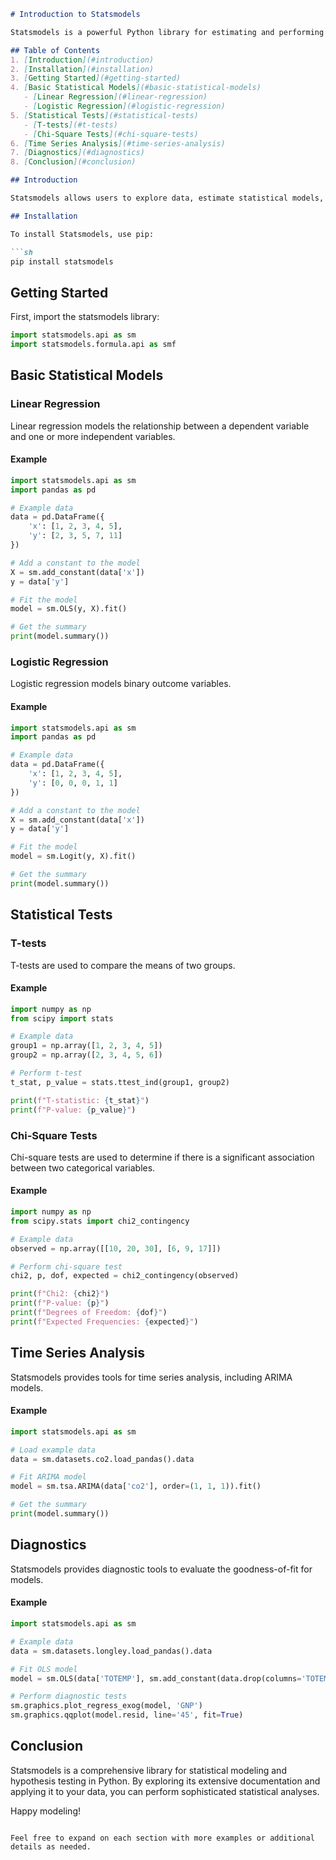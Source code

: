 ```markdown
# Introduction to Statsmodels

Statsmodels is a powerful Python library for estimating and performing statistical models. It provides classes and functions for the estimation of many different statistical models, as well as for conducting statistical tests and statistical data exploration.

## Table of Contents
1. [Introduction](#introduction)
2. [Installation](#installation)
3. [Getting Started](#getting-started)
4. [Basic Statistical Models](#basic-statistical-models)
   - [Linear Regression](#linear-regression)
   - [Logistic Regression](#logistic-regression)
5. [Statistical Tests](#statistical-tests)
   - [T-tests](#t-tests)
   - [Chi-Square Tests](#chi-square-tests)
6. [Time Series Analysis](#time-series-analysis)
7. [Diagnostics](#diagnostics)
8. [Conclusion](#conclusion)

## Introduction

Statsmodels allows users to explore data, estimate statistical models, and perform statistical tests. It complements other data analysis libraries like pandas and scipy.

## Installation

To install Statsmodels, use pip:

```sh
pip install statsmodels
```

## Getting Started

First, import the statsmodels library:

```python
import statsmodels.api as sm
import statsmodels.formula.api as smf
```

## Basic Statistical Models

### Linear Regression

Linear regression models the relationship between a dependent variable and one or more independent variables.

#### Example

```python
import statsmodels.api as sm
import pandas as pd

# Example data
data = pd.DataFrame({
    'x': [1, 2, 3, 4, 5],
    'y': [2, 3, 5, 7, 11]
})

# Add a constant to the model
X = sm.add_constant(data['x'])
y = data['y']

# Fit the model
model = sm.OLS(y, X).fit()

# Get the summary
print(model.summary())
```

### Logistic Regression

Logistic regression models binary outcome variables.

#### Example

```python
import statsmodels.api as sm
import pandas as pd

# Example data
data = pd.DataFrame({
    'x': [1, 2, 3, 4, 5],
    'y': [0, 0, 0, 1, 1]
})

# Add a constant to the model
X = sm.add_constant(data['x'])
y = data['y']

# Fit the model
model = sm.Logit(y, X).fit()

# Get the summary
print(model.summary())
```

## Statistical Tests

### T-tests

T-tests are used to compare the means of two groups.

#### Example

```python
import numpy as np
from scipy import stats

# Example data
group1 = np.array([1, 2, 3, 4, 5])
group2 = np.array([2, 3, 4, 5, 6])

# Perform t-test
t_stat, p_value = stats.ttest_ind(group1, group2)

print(f"T-statistic: {t_stat}")
print(f"P-value: {p_value}")
```

### Chi-Square Tests

Chi-square tests are used to determine if there is a significant association between two categorical variables.

#### Example

```python
import numpy as np
from scipy.stats import chi2_contingency

# Example data
observed = np.array([[10, 20, 30], [6, 9, 17]])

# Perform chi-square test
chi2, p, dof, expected = chi2_contingency(observed)

print(f"Chi2: {chi2}")
print(f"P-value: {p}")
print(f"Degrees of Freedom: {dof}")
print(f"Expected Frequencies: {expected}")
```

## Time Series Analysis

Statsmodels provides tools for time series analysis, including ARIMA models.

#### Example

```python
import statsmodels.api as sm

# Load example data
data = sm.datasets.co2.load_pandas().data

# Fit ARIMA model
model = sm.tsa.ARIMA(data['co2'], order=(1, 1, 1)).fit()

# Get the summary
print(model.summary())
```

## Diagnostics

Statsmodels provides diagnostic tools to evaluate the goodness-of-fit for models.

#### Example

```python
import statsmodels.api as sm

# Example data
data = sm.datasets.longley.load_pandas().data

# Fit OLS model
model = sm.OLS(data['TOTEMP'], sm.add_constant(data.drop(columns='TOTEMP'))).fit()

# Perform diagnostic tests
sm.graphics.plot_regress_exog(model, 'GNP')
sm.graphics.qqplot(model.resid, line='45', fit=True)
```

## Conclusion

Statsmodels is a comprehensive library for statistical modeling and hypothesis testing in Python. By exploring its extensive documentation and applying it to your data, you can perform sophisticated statistical analyses.

Happy modeling!
```

Feel free to expand on each section with more examples or additional details as needed.